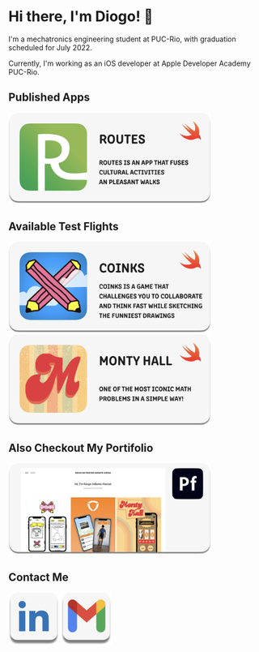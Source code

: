 # Hi there, I'm Diogo! 👋

I'm a mechatronics engineering student at PUC-Rio, with graduation scheduled for July 2022. 

Currently, I'm working as an iOS developer at Apple Developer Academy PUC-Rio. 

## Published Apps
[<img src="routes.png" width="400"/>](https://apps.apple.com/br/app/routes-caminhadas-culturais/id1576016545?l=en)

## Available Test Flights
[<img src="coinks.png" width="400"/>](https://testflight.apple.com/join/ABK9wOWK)
[<img src="monty.png" width="400"/>](https://testflight.apple.com/join/mlYhPshB)

## Also Checkout My Portifolio
[<img src="portifolio.png" width="400"/>](https://diogoinfante.myportfolio.com)

## Contact Me
[<img src="linkedIn.png" width="100"/>](https://www.linkedin.com/in/diogo-infante-741442151/)
[<img src="gmail.png" width="100"/>](infante.div@gmail.com)
<!--
**DiogoInfante/DiogoInfante** is a ✨ _special_ ✨ repository because its `README.md` (this file) appears on your GitHub profile.

Here are some ideas to get you started:

- 🔭 I’m currently working on ...
- 🌱 I’m currently learning ...
- 👯 I’m looking to collaborate on ...
- 🤔 I’m looking for help with ...
- 💬 Ask me about ...
- 📫 How to reach me: ...
- 😄 Pronouns: ...
- ⚡ Fun fact: ...
-->
